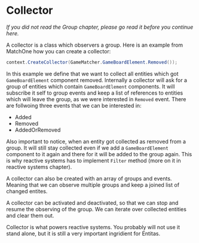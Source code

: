 # Collector
_If you did not read the Group chapter, please go read it before you continue here._

A collector is a class which observers a group. Here is an example from MatchOne how you can create a collector:

```csharp
context.CreateCollector(GameMatcher.GameBoardElement.Removed());
```

In this example we define that we want to collect all entities which got `GameBoardElement` component removed. Internally a collector will ask for a group of entities which contain `GameBoardElement` components. It will subscribe it self to group events and keep a list of references to entities which will leave the group, as we were interested in `Removed` event. There are follwoing three events that we can be interested in:
- Added
- Removed
- AddedOrRemoved

Also important to notice, when an entity got collected as removed from a group. It will still stay collected even if we add a `GameBoardElement` component to it again and there for it will be added to the group again. This is why reactive systems has to implement `Filter` method (more on it in reactive systems chapter).

A collector can also be created with an array of groups and events. Meaning that we can observe multiple groups and keep a joined list of changed entites.

A collector can be activated and deactivated, so that we can stop and resume the observing of the group. We can iterate over collected entities and clear them out.

Collector is what powers reactive systems. You probably will not use it stand alone, but it is still a very important ingridient for Entitas.
